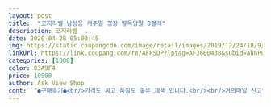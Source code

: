 ```yaml
---
layout: post 
title:  "코지라벨 남성용 캐주얼 정장 발목양말 8켤레" 
description: 코지라벨  ..
date: 2020-04-28 05:00:45 
img: https://static.coupangcdn.com/image/retail/images/2019/12/24/18/9/0910b133-ccb6-4268-9ff4-425aa070ac4c.jpg 
linkUrl: https://link.coupang.com/re/AFFSDP?lptag=AF3600438&subid=ahnPublicAsk&pageKey=1119233499&itemId=2084687305&vendorItemId=70083711707&traceid=V0-113-a99bd4fb18ce4fa0 
categories: [1008] 
color: 03A9F4 
price: 10900 
author: Ask View Shop 
cont:  "●구매후기●<br/>가격도 싸고 품질도 좋은 제품 입니다.<br/><br/>거의매일 신고있는데 가격대비 괜찮다네요.<br/><br/>구입가격 10900<br/>너무 얇아서 빨리 구멍나기도 하던데<br/>동생네 양말보낸다고 구입했어요.<br/><br/>많이 파세요~<br/>발사이즈 260 발볼 넓음<br/>빨래돌려도 짱짱하니 깔끔하고 좋아요<br/>상품 잘 받앗습니다~<br/>수량도 넉넉쓰하지유~<br/>양말 한짝가져간다 요정이 가져가면 없어지니까<br/>온가족 다 쓰고있어요<br/>이제품은 3월5일에 구입해서<br/>일부러 같은걸로 구입했어요.<br/><br/>일주일에 하루씩 신어도 한켤레가 남으니<br/>잃어버리지않는게 제일 좋지만요.<br/>.<br/>ㅎㅎ<br/>저렴한 양말은 확실히 보풀이 잘 일어나구<br/>착용하면 너무 낑기지도 않고 편하데요.<br/><br/>판매사진이랑 똑같다고 하구요~<br/>" 
---
```

